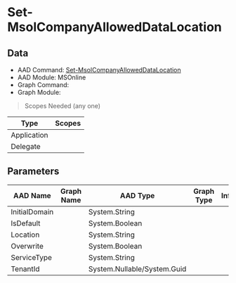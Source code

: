 # Set-MsolCompanyAllowedDataLocation

## Data

+ AAD Command: [Set-MsolCompanyAllowedDataLocation](https://docs.microsoft.com/en-us/powershell/module/MSOnline/Set-MsolCompanyAllowedDataLocation)
+ AAD Module: MSOnline
+ Graph Command: 
+ Graph Module: 

> Scopes Needed (any one)

|Type|Scopes|
|---|---|
|Application||
|Delegate||

## Parameters

|AAD Name|Graph Name|AAD Type|Graph Type|Infos|
|---|---|---|---|---|
|InitialDomain||System.String|||
|IsDefault||System.Boolean|||
|Location||System.String|||
|Overwrite||System.Boolean|||
|ServiceType||System.String|||
|TenantId||System.Nullable/System.Guid|||

